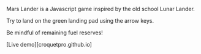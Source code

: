 Mars Lander is a Javascript game inspired by the old school Lunar Lander.

Try to land on the green landing pad using the arrow keys.

Be mindful of remaining fuel reserves!

[Live demo][croquetpro.github.io]  
